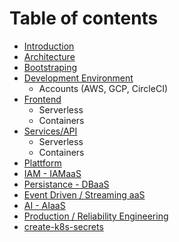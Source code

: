 # Table of contents

* [Introduction](README.md)
* [Architecture](architecture.md)
* [Bootstraping](bootstraping.md)
* [Development Environment](development-environment/README.md)
  * Accounts \(AWS, GCP, CircleCI\)
* [Frontend](frontend/README.md)
  * Serverless
  * Containers
* [Services/API](services-api/README.md)
  * Serverless
  * Containers
* [Plattform](plattform.md)
* [IAM - IAMaaS](iam-iamaas.md)
* [Persistance - DBaaS](persistance-dbaas.md)
* [Event Driven / Streaming aaS](event-driven-streaming-aas.md)
* [AI - AIaaS](ai-aiaas.md)
* [Production / Reliability Engineering](production-reliability-engineering.md)
* [create-k8s-secrets](create-k8s-secrets.md)


